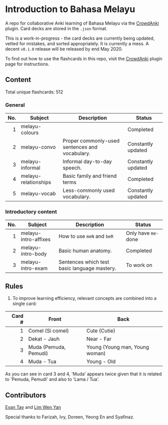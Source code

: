 # Introduction to Bahasa Melayu

A repo for collaborative Anki learning of Bahasa Melayu via the [CrowdAnki](https://github.com/Stvad/CrowdAnki) plugin. Card decks are stored in the `.json` format.

This is a work-in-progress - the card decks are currently being updated, vetted for mistakes, and sorted appropriately. It is currently a mess. A decent `v0.1.0` release will be released by end May 2020.

To find out how to use the flashcards in this repo, visit the [CrowdAnki](https://github.com/Stvad/CrowdAnki) plugin page for instructions.

## Content

Total unique flashcards: 512

### General

| No. | Subject               | Description                                       | Status                |
|----:|-----------------------|---------------------------------------------------|-----------------------|
|   1 | melayu-colours        |                                                   | Completed             |
|   2 | melayu-convo          | Proper commonly-used sentences and vocabulary.    | Constantly updated    |
|   3 | melayu-informal       | Informal day-to-day speech.                       | Constantly updated    |
|   4 | melayu-relationships  | Basic family and friend terms                     | Completed             |
|   5 | melayu-vocab          | Less-commonly used vocabulary.                    | Constantly updated    |

### Introductory content

| No. | Subject               | Description                                       | Status                |
|----:|-----------------------|---------------------------------------------------|-----------------------|
|   1 | melayu-intro-affixes  | How to use `meN` and `beR`                        | Only have `me-` done  |
|   2 | melayu-intro-body     | Basic human anatomy.                              | Completed             |
|   3 | melayu-intro-exam     | Sentences which test basic language mastery.      | To work on            |

## Rules

1. To improve learning efficiency, relevant concepts are combined into a single card:

|  Card # | Front | Back |
|--------:|-----------------------|--------------------------------|
|       1 | Comel (Si comel)      | Cute (Cutie)                   |
|       2 | Dekat - Jauh          | Near - Far                     |
|       3 | Muda (Pemuda, Pemudi) | Young (Young man, Young woman) |
|       4 | Muda - Tua            | Young - Old                    |

As you can see in card 3 and 4, 'Muda' appears twice given that it is related to 'Pemuda, Pemudi' and also to 'Lama / Tua'.

## Contributors

[Evan Tay](https://github.com/DigiPie) and [Lim Wen Yan](https://github.com/Yan-99)

Special thanks to Farizah, Ivy, Doreen, Yeong En and Syafinaz.

